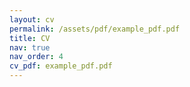 ```yaml
---
layout: cv
permalink: /assets/pdf/example_pdf.pdf
title: CV
nav: true
nav_order: 4
cv_pdf: example_pdf.pdf
---
```

